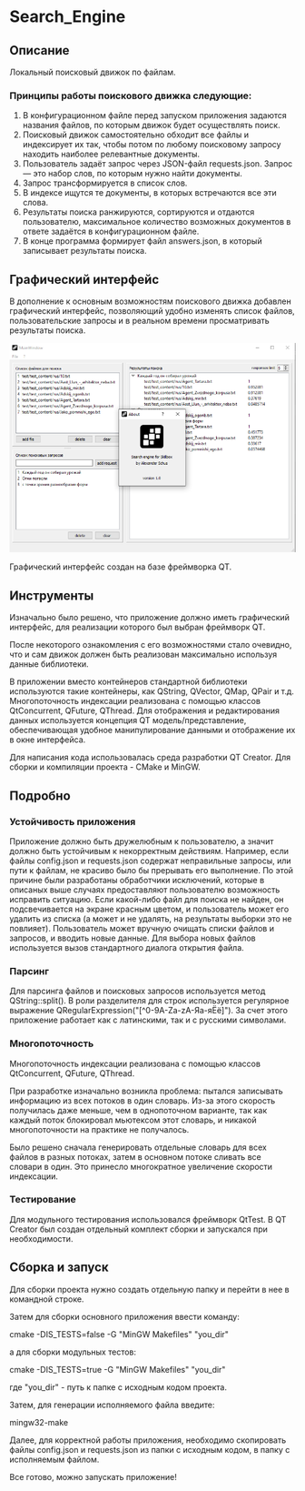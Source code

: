 # Search_Engine
## Описание
Локальный поисковый движок по файлам. 

### Принципы работы поискового движка следующие:
1. В конфигурационном файле перед запуском приложения задаются названия
файлов, по которым движок будет осуществлять поиск.
2. Поисковый движок самостоятельно обходит все файлы и
индексирует их так, чтобы потом по любому поисковому запросу находить наиболее
релевантные документы.
3. Пользователь задаёт запрос через JSON-файл requests.json. Запрос — это
набор слов, по которым нужно найти документы.
4. Запрос трансформируется в список слов.
5. В индексе ищутся те документы, в которых встречаются все эти слова.
6. Результаты поиска ранжируются, сортируются и отдаются пользователю,
максимальное количество возможных документов в ответе задаётся в
конфигурационном файле.
7. В конце программа формирует файл answers.json, в который записывает
результаты поиска.

## Графический интерфейс
В дополнение к основным возможностям поискового движка добавлен графический интерфейс, позволяющий удобно изменять список файлов, пользовательские запросы и в реальном времени просматривать результаты поиска.

![Alt text](https://github.com/a-schus/Search_Engine/blob/master/images/UI.png)

Графический интерфейс создан на базе фреймворка QT.

## Инструменты

Изначально было решено, что приложение должно иметь графический интерфейс, для реализации которого был выбран фреймворк QT. 

После некоторого ознакомления с его возможностями стало очевидно, что и сам движок должен быть реализован максимально используя данные библиотеки.

В приложении вместо контейнеров стандартной библиотеки используются такие контейнеры, как QString, QVector, QMap, QPair и т.д. Многопоточность индексации реализована с помощью классов QtConcurrent, QFuture, QThread. Для отображения и редактирования данных используется концепция QT модель/представление, обеспечивающая удобное манипулирование данными и отображение их в окне интерфейса.

Для написания кода использовалась среда разработки QT Creator. Для сборки и компиляции проекта - CMake и MinGW.

## Подробно

### Устойчивость приложения

Приложение должно быть дружелюбным к пользователю, а значит должно быть устойчивым к некорректным действиям. Например, если файлы config.json и requests.json содержат неправильные запросы, или пути к файлам, не красиво было бы прерывать его выполнение. По этой причине были разработаны обработчики исключений, которые в описаных выше случаях предоставляют пользователю возможность исправить ситуацию. Если какой-либо файл для поиска не найден, он подсвечивается на экране красным цветом, и пользователь может его удалить из списка (а может и не удалять, на результаты выборки это не повлияет). Пользователь может вручную очищать списки файлов и запросов, и вводить новые данные. Для выбора новых файлов используется вызов стандартного диалога открытия файла. 

### Парсинг

Для парсинга файлов и поисковых запросов используется метод QString::split(). В роли разделителя для строк используется регулярное выражение QRegularExpression("[^0-9A-Za-zА-Яа-яЁё]"). За счет этого приложение работает как с латинскими, так и с русскими символами. 

### Многопоточность

Многопоточность индексации реализована с помощью классов QtConcurrent, QFuture, QThread. 

При разработке изначально возникла проблема: пытался записывать информацию из всех потоков в один словарь. Из-за этого скорость получилась даже меньше, чем в однопоточном варианте, так как каждый поток блокировал мьютексом этот словарь, и никакой многопоточности на практике не получалось. 

Было решено сначала генерировать отдельные словарь для всех файлов в разных потоках, затем в основном потоке сливать все словари в один. Это принесло многократное увеличение скорости индексации.

### Тестирование

Для модульного тестирования использовался фреймворк QtTest. В QT Creator был создан отдельный комплект сборки и запускался при необходимости.

## Сборка и запуск

Для сборки проекта нужно создать отдельную папку и перейти в нее в командной строке.

Затем для сборки основного приложения ввести команду:

cmake -DIS_TESTS=false -G "MinGW Makefiles" "you_dir"

а для сборки модульных тестов: 

cmake -DIS_TESTS=true -G "MinGW Makefiles" "you_dir"

где "you_dir" - путь к папке с исходным кодом проекта.

Затем, для генерации исполняемого файла введите:

mingw32-make

Далее, для корректной работы приложения, необходимо скопировать файлы config.json и requests.json из папки с исходным кодом, в папку с исполняемым файлом.

Все готово, можно запускать приложение!